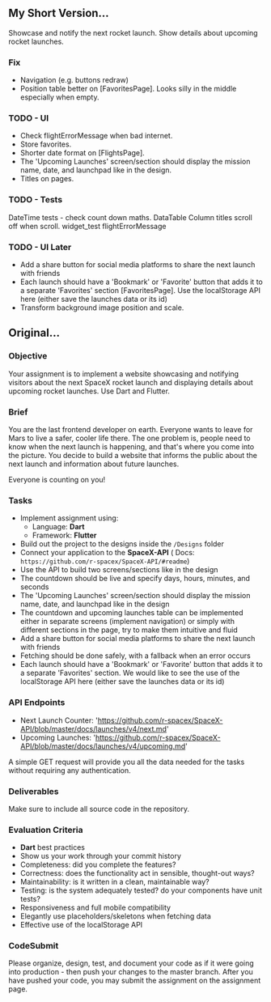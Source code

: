 ## My Short Version...

Showcase and notify the next rocket launch. Show details about upcoming rocket launches.

### Fix

- Navigation (e.g. buttons redraw)
- Position table better on [FavoritesPage]. Looks silly in the middle especially when empty.

### TODO - UI

- Check flightErrorMessage when bad internet.
- Store favorites.
- Shorter date format on [FlightsPage].
- The 'Upcoming Launches' screen/section should display the mission name, date, and launchpad like
  in the design.
- Titles on pages.

### TODO - Tests

DateTime tests - check count down maths. DataTable Column titles scroll off when scroll. widget_test
flightErrorMessage

### TODO - UI Later

- Add a share button for social media platforms to share the next launch with friends
- Each launch should have a 'Bookmark' or 'Favorite' button that adds it to a separate 'Favorites'
  section [FavoritesPage]. Use the localStorage API here (either save the launches data or its id)
- Transform background image position and scale.

## Original...

### Objective

Your assignment is to implement a website showcasing and notifying visitors about the next SpaceX
rocket launch and displaying details about upcoming rocket launches. Use Dart and Flutter.

### Brief

You are the last frontend developer on earth. Everyone wants to leave for Mars to live a safer,
cooler life there. The one problem is, people need to know when the next launch is happening, and
that's where you come into the picture. You decide to build a website that informs the public about
the next launch and information about future launches.

Everyone is counting on you!

### Tasks

- Implement assignment using:
  - Language: **Dart**
  - Framework: **Flutter**
- Build out the project to the designs inside the `/Designs` folder
- Connect your application to the **SpaceX-API** (
  Docs: `https://github.com/r-spacex/SpaceX-API/#readme`)
- Use the API to build two screens/sections like in the design
- The countdown should be live and specify days, hours, minutes, and seconds
- The 'Upcoming Launches' screen/section should display the mission name, date, and launchpad like
  in the design
- The countdown and upcoming launches table can be implemented either in separate screens (implement
  navigation)
  or simply with different sections in the page, try to make them intuitive and fluid
- Add a share button for social media platforms to share the next launch with friends
- Fetching should be done safely, with a fallback when an error occurs
- Each launch should have a 'Bookmark' or 'Favorite' button that adds it to a separate 'Favorites'
  section. We would like to see the use of the localStorage API here (either save the launches data
  or its id)

### API Endpoints

- Next Launch Counter: 'https://github.com/r-spacex/SpaceX-API/blob/master/docs/launches/v4/next.md'
- Upcoming Launches: 'https://github.com/r-spacex/SpaceX-API/blob/master/docs/launches/v4/upcoming.md'

A simple GET request will provide you all the data needed for the tasks without requiring any
authentication.

### Deliverables

Make sure to include all source code in the repository.

### Evaluation Criteria

- **Dart** best practices
- Show us your work through your commit history
- Completeness: did you complete the features?
- Correctness: does the functionality act in sensible, thought-out ways?
- Maintainability: is it written in a clean, maintainable way?
- Testing: is the system adequately tested? do your components have unit tests?
- Responsiveness and full mobile compatibility
- Elegantly use placeholders/skeletons when fetching data
- Effective use of the localStorage API

### CodeSubmit

Please organize, design, test, and document your code as if it were going into production - then
push your changes to the master branch. After you have pushed your code, you may submit the
assignment on the assignment page.

